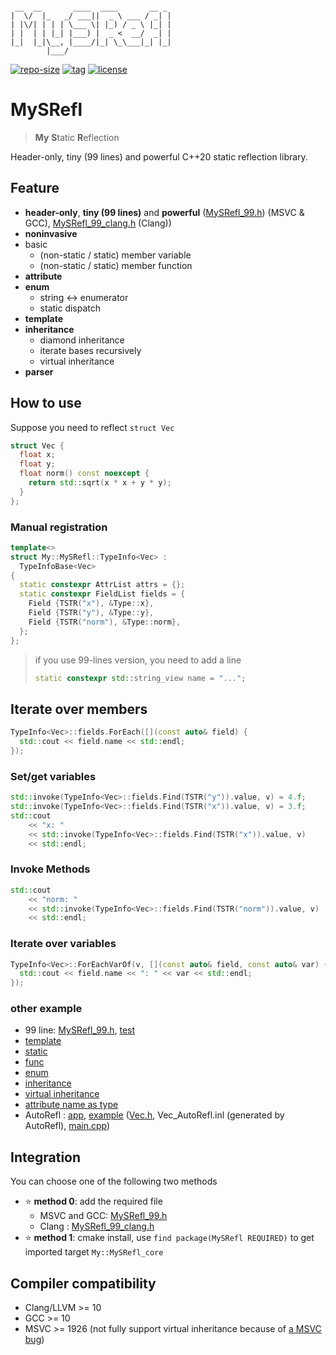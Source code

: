 ```

 __  __       ____  ____       __ _ 
|  \/  |_   _/ ___||  _ \ ___ / _| |
| |\/| | | | \___ \| |_) / _ \ |_| |
| |  | | |_| |___) |  _ <  __/  _| |
|_|  |_|\__, |____/|_| \_\___|_| |_|
        |___/                       

```

[![repo-size](https://img.shields.io/github/languages/code-size/shimakaze09/MySRefl?style=flat)](https://github.com/shimakaze09/MySRefl/archive/main.zip) [![tag](https://img.shields.io/github/v/tag/shimakaze09/MySRefl)](https://github.com/shimakaze09/MySRefl/tags) [![license](https://img.shields.io/github/license/shimakaze09/MySRefl)](LICENSE)

# MySRefl

> **My** **S**tatic **R**eflection

Header-only, tiny (99 lines) and powerful C++20 static reflection library.

## Feature

- **header-only**, **tiny (99 lines)** and **powerful** ([MySRefl_99.h](include/MySRefl_99.h)) (MSVC &
  GCC), [MySRefl_99_clang.h](include/MySRefl_99_clang.h) (Clang))
- **noninvasive**
- basic
    - (non-static / static) member variable
    - (non-static / static) member function
- **attribute**
- **enum**
    - string <-> enumerator
    - static dispatch
- **template**
- **inheritance**
    - diamond inheritance
    - iterate bases recursively
    - virtual inheritance
- **parser**

## How to use

Suppose you need to reflect `struct Vec`

```c++
struct Vec {
  float x;
  float y;
  float norm() const noexcept {
    return std::sqrt(x * x + y * y);
  }
};
```

### Manual registration

```c++
template<>
struct My::MySRefl::TypeInfo<Vec> :
  TypeInfoBase<Vec>
{
  static constexpr AttrList attrs = {};
  static constexpr FieldList fields = {
    Field {TSTR("x"), &Type::x},
    Field {TSTR("y"), &Type::y},
    Field {TSTR("norm"), &Type::norm},
  };
};
```

> if you use 99-lines version, you need to add a line
>
> ```c++
> static constexpr std::string_view name = "...";
> ```

## Iterate over members

```c++
TypeInfo<Vec>::fields.ForEach([](const auto& field) {
  std::cout << field.name << std::endl;
});
```

### Set/get variables

```c++
std::invoke(TypeInfo<Vec>::fields.Find(TSTR("y")).value, v) = 4.f;
std::invoke(TypeInfo<Vec>::fields.Find(TSTR("x")).value, v) = 3.f;
std::cout
    << "x: "
    << std::invoke(TypeInfo<Vec>::fields.Find(TSTR("x")).value, v)
    << std::endl;
```

### Invoke Methods

```c++
std::cout
    << "norm: "
    << std::invoke(TypeInfo<Vec>::fields.Find(TSTR("norm")).value, v)
    << std::endl;
```

### Iterate over variables

```c++
TypeInfo<Vec>::ForEachVarOf(v, [](const auto& field, const auto& var) {
  std::cout << field.name << ": " << var << std::endl;
});
```

### other example

- 99 line: [MySRefl_99.h](include/MySRefl_99.h), [test](src/test/06_99/main.cpp)
- [template](src/test/01_template/main.cpp)
- [static](src/test/02_static/main.cpp)
- [func](src/test/03_func/main.cpp)
- [enum](src/test/04_enum/main.cpp)
- [inheritance](src/test/05_inheritance/main.cpp)
- [virtual inheritance](src/test/07_virtual/main.cpp)
- [attribute name as type](src/test/10_type_attr/main.cpp)
- AutoRefl : [app](src/AutoRefl), [example](src/test/09_AutoRefl/00_basic) ([Vec.h](src/test/09_AutoRefl/00_basic/Vec.h),
Vec_AutoRefl.inl (generated by AutoRefl), [main.cpp](src/test/09_AutoRefl/00_basic/main.cpp))

## Integration

You can choose one of the following two methods

- ⭐ **method 0**: add the required file
    - MSVC and GCC: [MySRefl_99.h](include/MySRefl_99.h)
    - Clang : [MySRefl_99_clang.h](include/MySRefl_99_clang.h)
- ⭐ **method 1**: cmake install, use `find package(MySRefl REQUIRED)` to get imported target `My::MySRefl_core`

## Compiler compatibility

- Clang/LLVM >= 10
- GCC >= 10
- MSVC >= 1926 (not fully support virtual inheritance because
  of [a MSVC bug](https://developercommunity.visualstudio.com/content/problem/1116835/member-pointer-of-a-class-with-a-virtual-base-1.html))